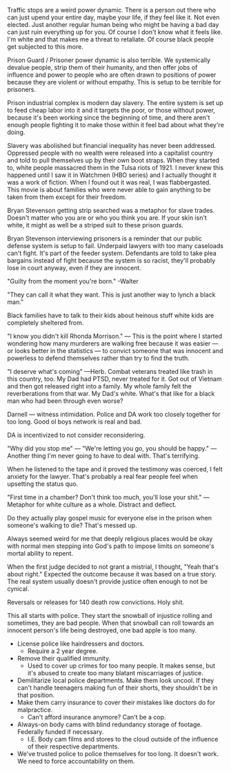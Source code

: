 Traffic stops are a weird power dynamic. There is a person out there who can just upend your entire day, maybe your life, if they feel like it. Not even elected. Just another regular human being who might be having a bad day can just ruin everything up for you. Of course I don't know what it feels like. I'm white and that makes me a threat to retaliate. Of course black people get subjected to this more.

Prison Guard / Prisoner power dynamic is also terrible. We systemically devalue people, strip them of their humanity, and then offer jobs of influence and power to people who are often drawn to positions of power because they are violent or without empathy. This is setup to be terrible for prisoners.

Prison industrial complex is modern day slavery. The entire system is set up to feed cheap labor into it and it targets the poor, or those without power, because it's been working since the beginning of time, and there aren't enough people fighting it to make those within it feel bad about what they're doing.

Slavery was abolished but financial inequality has never been addressed. Oppressed people with no wealth were released into a capitalist country and told to pull themselves up by their own boot straps.  When they started to, white people massacred them in the Tulsa riots of 1921. I never knew this happened until I saw it in Watchmen (HBO series) and I actually thought it was a work of fiction. When I found out it was real, I was flabbergasted. This movie is about families who were never able to gain anything to be taken from them except for their freedom.

Bryan Stevenson getting strip searched was a metaphor for slave trades. Doesn't matter who you are or who you think you are. If your skin isn't white, it might as well be a striped suit to these prison guards.

Bryan Stevenson interviewing prisoners is a reminder that our public defense system is setup to fail. Underpaid lawyers with too many caseloads can't fight. It's part of the feeder system. Defendants are told to take plea bargains instead of fight because the system is so racist, they'll probably lose in court anyway, even if they are innocent.

"Guilty from the moment you're born." -Walter

"They can call it what they want. This is just another way to lynch a black man."

Black families have to talk to their kids about heinous stuff white kids are completely sheltered from.

"I know you didn't kill Rhonda Morrison." — This is the point where I started wondering how many murderers are walking free because it was easier — or looks better in the statistics — to convict someone that was innocent and powerless to defend themselves rather than try to find the truth.

"I deserve what's coming" —Herb. Combat veterans treated like trash in this country, too. My Dad had PTSD, never treated for it. Got out of Vietnam and then got released right into a family. My whole family felt the reverberations from that war. My Dad's white. What's that like for a black man who had been through even worse?

Darnell — witness intimidation. Police and DA work too closely together for too long. Good ol boys network is real and bad.

DA is incentivized to not consider reconsidering.

"Why did you stop me" — "We're letting you go, you should be happy." — Another thing I'm never going to have to deal with. That's terrifying.

When he listened to the tape and it proved the testimony was coerced, I felt anxiety for the lawyer. That's probably a real fear people feel when upsetting the status quo.

"First time in a chamber? Don't think too much, you'll lose your shit." — Metaphor for white culture as a whole. Distract and deflect.

Do they actually play gospel music for everyone else in the prison when someone's walking to die? That's messed up.

Always seemed weird for me that deeply religious places would be okay with normal men stepping into God's path to impose limits on someone's mortal ability to repent.

When the first judge decided to not grant a mistrial, I thought, "Yeah that's about right." Expected the outcome because it was based on a true story. The real system usually doesn't provide justice often enough to not be cynical.

Reversals or releases for 140 death row convictions. Holy shit.

This all starts with police. They start the snowball of injustice rolling and sometimes, they are bad people. When that snowball can roll towards an innocent person's life being destroyed, one bad apple is too many.

- License police like hairdressers and doctors.
    - Require a 2 year degree.
- Remove their qualified immunity.
    - Used to cover up crimes for too many people. It makes sense, but it's abused to create too many blatant miscarriages of justice.
- Demilitarize local police departments. Make them look uncool. If they can't handle teenagers making fun of their shorts, they shouldn't be in that position.
- Make them carry insurance to cover their mistakes like doctors do for malpractice.
    - Can't afford insurance anymore? Can't be a cop.
- Always-on body cams with blind redundancy storage of footage. Federally funded if necessary.
    - I.E. Body cam films and stores to the cloud outside of the influence of their respective departments.
- We've trusted police to police themselves for too long. It doesn't work. We need to force accountability on them.
